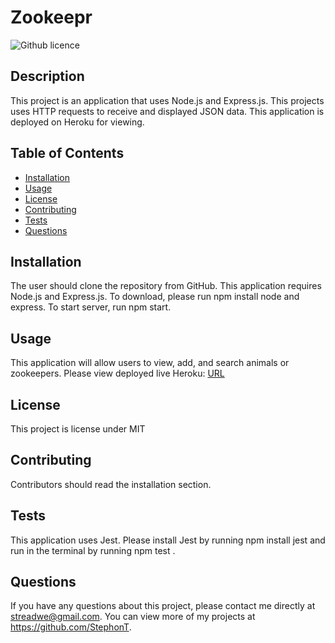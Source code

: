  # Zookeepr
  ![Github licence](http://img.shields.io/badge/license-MIT-blue.svg)

  ## Description
  This project is an application that uses Node.js and Express.js. This projects uses HTTP requests to receive and displayed JSON data. This application is deployed on Heroku for viewing.

  ## Table of Contents
  * [Installation](#installation)
  * [Usage](#usage)
  * [License](#license)
  * [Contributing](#contributing)
  * [Tests](#tests)
  * [Questions](#questions)

  ## Installation
  The user should clone the repository from GitHub. This application requires Node.js and Express.js. To download, please run npm install node and express. To start server, run npm start.

  ## Usage
  This application will allow users to view, add, and search animals or zookeepers.
  Please view deployed live Heroku: <a href="https://aqueous-thicket-08953.herokuapp.com/">URL</a>

  ## License
  This project is license under MIT

  ## Contributing
  Contributors should read the installation section.
  
  ## Tests
  This application uses Jest. Please install Jest by running npm install jest and run in the terminal by running npm test .

  ## Questions
  If you have any questions about this project, please contact me directly at streadwe@gmail.com. You can view more of my projects at https://github.com/StephonT.
  